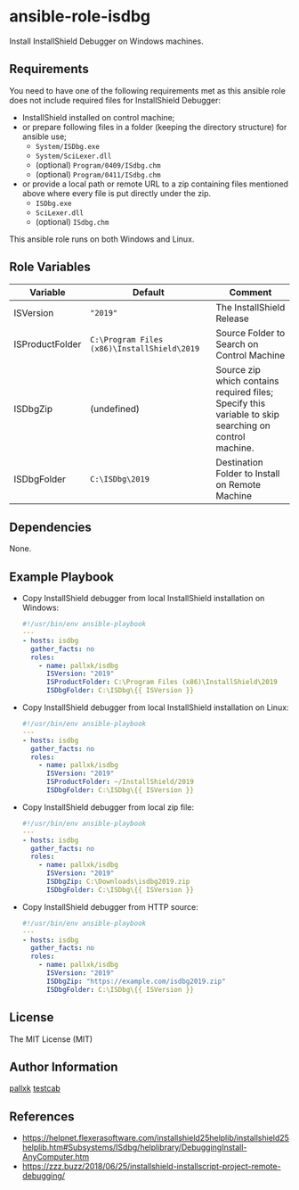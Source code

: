 ansible-role-isdbg
==================

Install InstallShield Debugger on Windows machines.

Requirements
------------

You need to have one of the following requirements met as this ansible role does not include required files for InstallShield Debugger:

*   InstallShield installed on control machine;
*   or prepare following files in a folder (keeping the directory structure) for ansible use;
    *   `System/ISDbg.exe`
    *   `System/SciLexer.dll`
    *   (optional) `Program/0409/ISdbg.chm`
    *   (optional) `Program/0411/ISdbg.chm`
*   or provide a local path or remote URL to a zip containing files mentioned above where every file is put directly under the zip.
    *   `ISDbg.exe`
    *   `SciLexer.dll`
    *   (optional) `ISdbg.chm`

This ansible role runs on both Windows and Linux.

Role Variables
--------------

Variable        | Default  | Comment
--------------- | -------- | -------
ISVersion       | `"2019"` | The InstallShield Release
ISProductFolder | `C:\Program Files (x86)\InstallShield\2019` | Source Folder to Search on Control Machine
ISDbgZip        | (undefined) | Source zip which contains required files; <br>Specify this variable to skip searching on control machine.
ISDbgFolder     | `C:\ISDbg\2019` | Destination Folder to Install on Remote Machine

Dependencies
------------

None.

Example Playbook
----------------

*   Copy InstallShield debugger from local InstallShield installation on Windows:

    ```yaml
    #!/usr/bin/env ansible-playbook
    ---
    - hosts: isdbg
      gather_facts: no
      roles:
        - name: pallxk/isdbg
          ISVersion: "2019"
          ISProductFolder: C:\Program Files (x86)\InstallShield\2019
          ISDbgFolder: C:\ISDbg\{{ ISVersion }}
    ```

*   Copy InstallShield debugger from local InstallShield installation on Linux:

    ```yaml
    #!/usr/bin/env ansible-playbook
    ---
    - hosts: isdbg
      gather_facts: no
      roles:
        - name: pallxk/isdbg
          ISVersion: "2019"
          ISProductFolder: ~/InstallShield/2019
          ISDbgFolder: C:\ISDbg\{{ ISVersion }}
    ```

*   Copy InstallShield debugger from local zip file:

    ```yaml
    #!/usr/bin/env ansible-playbook
    ---
    - hosts: isdbg
      gather_facts: no
      roles:
        - name: pallxk/isdbg
          ISVersion: "2019"
          ISDbgZip: C:\Downloads\isdbg2019.zip
          ISDbgFolder: C:\ISDbg\{{ ISVersion }}
    ```

*   Copy InstallShield debugger from HTTP source:

    ```yaml
    #!/usr/bin/env ansible-playbook
    ---
    - hosts: isdbg
      gather_facts: no
      roles:
        - name: pallxk/isdbg
          ISVersion: "2019"
          ISDbgZip: "https://example.com/isdbg2019.zip"
          ISDbgFolder: C:\ISDbg\{{ ISVersion }}
    ```

License
-------

The MIT License (MIT)

Author Information
------------------

[pallxk](https://github.com/pallxk)
[testcab](https://github.com/testcab)


References
----------

* https://helpnet.flexerasoftware.com/installshield25helplib/installshield25helplib.htm#Subsystems/ISdbg/helplibrary/DebuggingInstall-AnyComputer.htm
* https://zzz.buzz/2018/06/25/installshield-installscript-project-remote-debugging/
